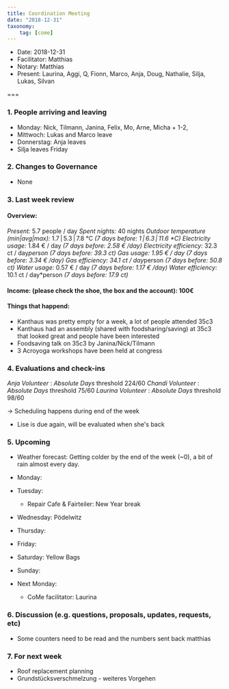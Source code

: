 ```yaml
---
title: Coordination Meeting
date: "2018-12-31"
taxonomy:
    tag: [come]
---
```


<!--
Hello facilitator/notary! Thank you for your services. Here is some advice for facilitating coordination meetings:
  - Prepare the meeting a bit beforehand (find out about evaluations, gas, electricity and water usages, waste collections, income, scheduled events). You can ask others to assist you.
  - Notify people 10 minutes before the meeting starts. (Watching the clock is not super fun, people will be grateful if you do it for them.)
  - Start at 10:00 sharp, or earlier if everyone is there. (Waiting is time-wasting, be a time-saver!)
  - If you don't want to take notes yourself ask someone else to take care of that. (This pad can easily be used to read from and write in simultaneously.)
  - Go through the ordered points in order, even if nothing has changed. (They are arranged to try and get the most relevant information to most people.)
  - Feel welcome to moderate conversation if off-topic or too detailed. (Are listeners interested? Are speakers satisfied? Can you identify a sub-group?)
  - Try to finish the meeting before 11:00. (There is always more to talk about and it's important for people to know that CoMes don't take forever.)
  - Leave the room once the meeting has ended. (This sends a clear signal to everyone else that they can also leave and get on with their day.)
  - Take care that the meeting minutes will be put to kanthaus.online. (If you don't know how to do it, ask someone to help you with it. But do it today!)
  - As soon as the minutes are online, empty the pad from all irrelevant things and get it ready for the next facilitator. (Only keep regular events such as CoMe, power hour, regular food pickups and such. Move the counter figures from 'last 7 days' to '7 days before that' and adjust the date to next week.)
  - Please indent list points with a double-space, not a tab-space: the pad has a bug when rendering markdown, adding extra lines. The resulting web-page looks spacey... not in a good way.
  - Have fun!
-->

- Date: 2018-12-31
- Facilitator: Matthias
- Notary: Matthias
- Present: Laurina, Aggi, Q, Fionn, Marco, Anja, Doug, Nathalie, Silja, Lukas, Silvan

===

### 1. People arriving and leaving
- Monday: Nick, Tilmann, Janina, Felix, Mo, Arne, Micha + 1-2,
- Mittwoch: Lukas and Marco leave
- Donnerstag: Anja leaves
- Silja leaves Friday

### 2. Changes to Governance
- None

### 3. Last week review
#### Overview:
<!-- Read counters in heating room and append to water.csv and gas.csv in https://gitlab.com/kanthaus/kanthaus-public/tree/master/resourcesUsed, otherwise the script will complain -->
<!-- press the play button on https://gitlab.com/kanthaus/kanthaus-private/pipeline_schedules and it will print to #kanthaus-residence -->
*Present:* 5.7 people / day
*Spent nights:* 40 nights
*Outdoor temperature (min|avg|max):* 1.7 | 5.3 | 7.8 °C _(7 days before: 1 | 6.3 | 11.6 *C)_
*Electricity usage:* 1.84 € / day _(7 days before: 2.58 € /day)_
*Electricity efficiency:* 32.3 ct / day*person _(7 days before: 39.3 ct)_
*Gas usage:* 1.95 € / day _(7 days before: 3.34 € /day)_
*Gas efficiency:* 34.1 ct / day*person _(7 days before: 50.8 ct)_
*Water usage:* 0.57 € / day _(7 days before: 1.17 € /day)_
*Water efficiency:* 10.1 ct / day*person _(7 days before: 17.9 ct)_


#### Income: (please check the shoe, the box and the account): 100€

#### Things that happend:

- Kanthaus was pretty empty for a week, a lot of people attended 35c3
- Kanthaus had an assembly (shared with foodsharing/saving) at 35c3 that looked great and people have been interested
- Foodsaving talk on 35c3 by Janina/Nick/Tilmann
- 3 Acroyoga workshops have been held at congress

### 4. Evaluations and check-ins

*Anja* _Volunteer_ : _Absolute Days_ threshold 224/60
*Chandi* _Volunteer_ : _Absolute Days_ threshold 75/60
*Laurina* _Volunteer_ : _Absolute Days_ threshold 98/60

-> Scheduling happens during end of the week

- Lise is due again, will be evaluated when she's back

### 5. Upcoming <!-- https://cloud.kanthaus.online/apps/calendar/ -->

- Weather forecast: Getting colder by the end of the week (~0), a bit of rain almost every day.

- Monday:
- Tuesday:
  - Repair Cafe & Fairteiler: New Year break
- Wednesday: Pödelwitz
- Thursday:
- Friday:
- Saturday: Yellow Bags
- Sunday:
- Next Monday:
  - CoMe facilitator: Laurina

### 6. Discussion (e.g. questions, proposals, updates, requests, etc) <!-- can also include discussions about cooking and heating -->
- Some counters need to be read and the numbers sent back matthias



### 7. For next week
- Roof replacement planning
- Grundstücksverschmelzung - weiteres Vorgehen
